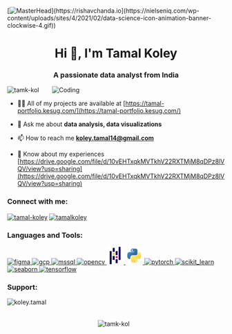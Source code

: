 [![MasterHead]([https://1.bp.blogspot.com/-7A4WynwLsM...)](https://rishavchanda.io](https://nielseniq.com/wp-content/uploads/sites/4/2021/02/data-science-icon-animation-banner-clockwise-4.gif))
<h1 align="center">Hi 👋, I'm Tamal Koley</h1>
<h3 align="center">A passionate data analyst from India</h3>
<img align="right" alt="Coding" width="400" src="[https://analyticsindiamag.com/wp-content/uploads/2018/12/developer-dribbble.gif](https://analyticsindiamag.com/wp-content/uploads/2018/12/developer-dribbble.gif)">

<p align="left"> <img src="https://komarev.com/ghpvc/?username=tamk-kol&label=Profile%20views&color=0e75b6&style=flat" alt="tamk-kol" /> </p>

- 👨‍💻 All of my projects are available at [https://tamal-portfolio.kesug.com/](https://tamal-portfolio.kesug.com/)

- 💬 Ask me about **data analysis, data visualizations**

- 📫 How to reach me **koley.tamal14@gmail.com**

- 📄 Know about my experiences [https://drive.google.com/file/d/10vEHTxqkMVTkhV22RXTMjM8qDPz8lVQV/view?usp=sharing](https://drive.google.com/file/d/10vEHTxqkMVTkhV22RXTMjM8qDPz8lVQV/view?usp=sharing)

<h3 align="left">Connect with me:</h3>
<p align="left">
<a href="https://linkedin.com/in/tamal-koley" target="blank"><img align="center" src="https://raw.githubusercontent.com/rahuldkjain/github-profile-readme-generator/master/src/images/icons/Social/linked-in-alt.svg" alt="tamal-koley" height="30" width="40" /></a>
<a href="https://kaggle.com/tamalkoley" target="blank"><img align="center" src="https://raw.githubusercontent.com/rahuldkjain/github-profile-readme-generator/master/src/images/icons/Social/kaggle.svg" alt="tamalkoley" height="30" width="40" /></a>
</p>

<h3 align="left">Languages and Tools:</h3>
<p align="left"> <a href="https://www.figma.com/" target="_blank" rel="noreferrer"> <img src="https://www.vectorlogo.zone/logos/figma/figma-icon.svg" alt="figma" width="40" height="40"/> </a> <a href="https://cloud.google.com" target="_blank" rel="noreferrer"> <img src="https://www.vectorlogo.zone/logos/google_cloud/google_cloud-icon.svg" alt="gcp" width="40" height="40"/> </a> <a href="https://www.microsoft.com/en-us/sql-server" target="_blank" rel="noreferrer"> <img src="https://www.svgrepo.com/show/303229/microsoft-sql-server-logo.svg" alt="mssql" width="40" height="40"/> </a> <a href="https://opencv.org/" target="_blank" rel="noreferrer"> <img src="https://www.vectorlogo.zone/logos/opencv/opencv-icon.svg" alt="opencv" width="40" height="40"/> </a> <a href="https://pandas.pydata.org/" target="_blank" rel="noreferrer"> <img src="https://raw.githubusercontent.com/devicons/devicon/2ae2a900d2f041da66e950e4d48052658d850630/icons/pandas/pandas-original.svg" alt="pandas" width="40" height="40"/> </a> <a href="https://www.python.org" target="_blank" rel="noreferrer"> <img src="https://raw.githubusercontent.com/devicons/devicon/master/icons/python/python-original.svg" alt="python" width="40" height="40"/> </a> <a href="https://pytorch.org/" target="_blank" rel="noreferrer"> <img src="https://www.vectorlogo.zone/logos/pytorch/pytorch-icon.svg" alt="pytorch" width="40" height="40"/> </a> <a href="https://scikit-learn.org/" target="_blank" rel="noreferrer"> <img src="https://upload.wikimedia.org/wikipedia/commons/0/05/Scikit_learn_logo_small.svg" alt="scikit_learn" width="40" height="40"/> </a> <a href="https://seaborn.pydata.org/" target="_blank" rel="noreferrer"> <img src="https://seaborn.pydata.org/_images/logo-mark-lightbg.svg" alt="seaborn" width="40" height="40"/> </a> <a href="https://www.tensorflow.org" target="_blank" rel="noreferrer"> <img src="https://www.vectorlogo.zone/logos/tensorflow/tensorflow-icon.svg" alt="tensorflow" width="40" height="40"/> </a> </p>

<h3 align="left">Support:</h3>
<p><a href="https://www.buymeacoffee.com/koley.tamal"> <img align="left" src="https://cdn.buymeacoffee.com/buttons/v2/default-yellow.png" height="50" width="210" alt="koley.tamal" /></a></p><br><br>

<p><img align="center" src="https://github-readme-stats.vercel.app/api/top-langs?username=tamk-kol&show_icons=true&locale=en&layout=compact" alt="tamk-kol" /></p>
